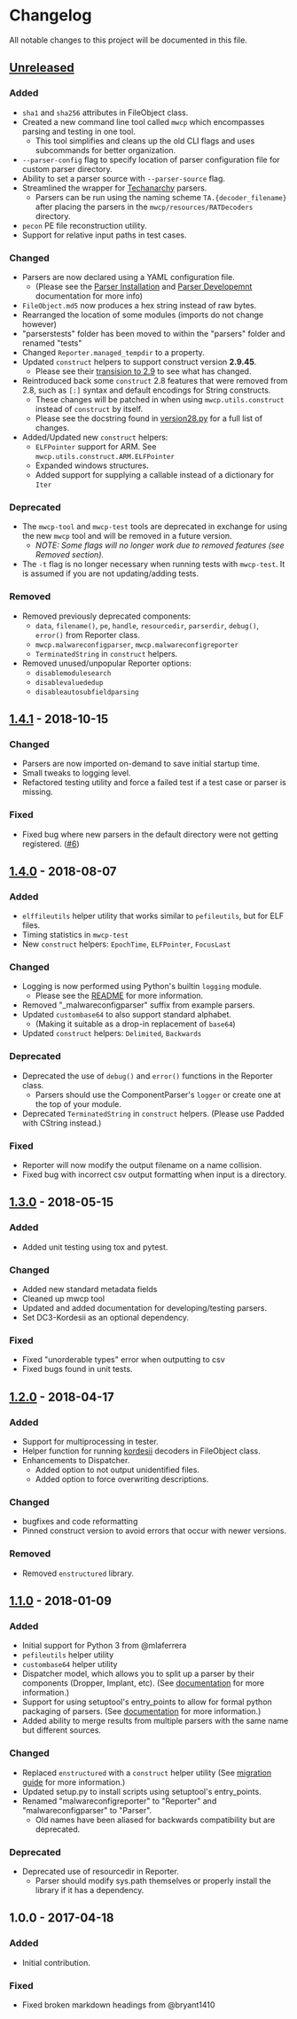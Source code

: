 # Changelog
All notable changes to this project will be documented in this file.


## [Unreleased]
### Added
- `sha1` and `sha256` attributes in FileObject class.
- Created a new command line tool called `mwcp` which encompasses parsing and testing in one tool.
    - This tool simplifies and cleans up the old CLI flags and uses subcommands for better organization.
- `--parser-config` flag to specify location of parser configuration file for custom parser directory.
- Ability to set a parser source with `--parser-source` flag.
- Streamlined the wrapper for [Techanarchy](http://techanarchy.net/2014/04/rat-decoders/) parsers.
    - Parsers can be run using the naming scheme `TA.{decoder_filename}` after placing the parsers 
      in the `mwcp/resources/RATDecoders` directory.
- `pecon` PE file reconstruction utility.
- Support for relative input paths in test cases.

### Changed
- Parsers are now declared using a YAML configuration file.
    - (Please see the [Parser Installation](docs/ParserInstallation.md) and [Parser Developemnt](docs/ParserDevelopment.md) documentation for more info)
- `FileObject.md5` now produces a hex string instead of raw bytes.
- Rearranged the location of some modules (imports do not change however)
- "parserstests" folder has been moved to within the "parsers" folder and renamed "tests"
- Changed `Reporter.managed_tempdir` to a property.
- Updated `construct` helpers to support construct version **2.9.45**.
    - Please see their [transision to 2.9](https://construct.readthedocs.io/en/latest/transision29.html) to see what has changed.
- Reintroduced back some `construct` 2.8 features that were removed from 2.8, such as `[:]` syntax and default encodings
for String constructs. 
    - These changes will be patched in when using `mwcp.utils.construct` instead of `construct` by itself.
    - Please see the docstring found in [version28.py](mwcp/utils/version28.py) for a full list of changes.
- Added/Updated new `construct` helpers:
    - `ELFPointer` support for ARM. See `mwcp.utils.construct.ARM.ELFPointer`
    - Expanded windows structures.
    - Added support for supplying a callable instead of a dictionary for `Iter` 

### Deprecated
- The `mwcp-tool` and `mwcp-test` tools are deprecated in exchange for using the new `mwcp` tool and
    will be removed in a future version.
    - *NOTE: Some flags will no longer work due to removed features (see Removed section).*
- The `-t` flag is no longer necessary when running tests with `mwcp-test`. 
It is assumed if you are not updating/adding tests.

### Removed
- Removed previously deprecated components:
    - `data`, `filename()`, `pe`, `handle`, `resourcedir`, `parserdir`, `debug()`, `error()` from Reporter class.
    - `mwcp.malwareconfigparser`, `mwcp.malwareconfigreporter`
    - `TerminatedString` in `construct` helpers.
- Removed unused/unpopular Reporter options: 
    - `disablemodulesearch`
    - `disablevaluededup`
    - `disableautosubfieldparsing`


## [1.4.1] - 2018-10-15
### Changed
- Parsers are now imported on-demand to save initial startup time.
- Small tweaks to logging level.
- Refactored testing utility and force a failed test if a test case or parser is missing.

### Fixed
- Fixed bug where new parsers in the default directory were not getting registered. ([\#6](https://github.com/Defense-Cyber-Crime-Center/DC3-MWCP/issues/6))


## [1.4.0] - 2018-08-07
### Added
- `elffileutils` helper utility that works similar to `pefileutils`, but for ELF files.
- Timing statistics in `mwcp-test`
- New `construct` helpers: `EpochTime`, `ELFPointer`, `FocusLast`

### Changed
- Logging is now performed using Python's builtin `logging` module.
    - Please see the [README](README.md#logging) for more information.
- Removed "_malwareconfigparser" suffix from example parsers.
- Updated `custombase64` to also support standard alphabet.
    - (Making it suitable as a drop-in replacement of `base64`)
- Updated `construct` helpers: `Delimited`, `Backwards`

### Deprecated
- Deprecated the use of `debug()` and `error()` functions in the Reporter class.
    - Parsers should use the ComponentParser's `logger` or create one at the top of your module.
- Deprecated `TerminatedString` in `construct` helpers. (Please use Padded with CString instead.)

### Fixed
- Reporter will now modify the output filename on a name collision.
- Fixed bug with incorrect csv output formatting when input is a directory.


## [1.3.0] - 2018-05-15
### Added
- Added unit testing using tox and pytest.

### Changed
- Added new standard metadata fields
- Cleaned up mwcp tool
- Updated and added documentation for developing/testing parsers.
- Set DC3-Kordesii as an optional dependency.

### Fixed
- Fixed "unorderable types" error when outputting to csv
- Fixed bugs found in  unit tests.


## [1.2.0] - 2018-04-17
### Added
- Support for multiprocessing in tester.
- Helper function for running [kordesii](https://github.com/Defense-Cyber-Crime-Center/kordesii) decoders in FileObject class.
- Enhancements to Dispatcher.
    - Added option to not output unidentified files.
    - Added option to force overwriting descriptions.

### Changed
- bugfixes and code reformatting
- Pinned construct version to avoid errors that occur with newer versions.

### Removed
- Removed `enstructured` library.


## [1.1.0] - 2018-01-09
### Added
- Initial support for Python 3 from @mlaferrera
- `pefileutils` helper utility
- `custombase64` helper utility
- Dispatcher model, which allows you to split up a parser by their components (Dropper, Implant, etc). (See [documentation](docs/DispatcherParserDevelopment.md) for more information.)
- Support for using setuptool's entry_points to allow for formal python packaging of parsers. (See [documentation](docs/ParserDevelopment.md#formal-parser-packaging) for more information.)
- Added ability to merge results from multiple parsers with the same name but different sources.

### Changed
- Replaced `enstructured` with a `construct` helper utility (See [migration guide](docs/construct.ipynb) for more information.)
- Updated setup.py to install scripts using setuptool's entry_points.
- Renamed "malwareconfigreporter" to "Reporter" and "malwareconfigparser" to "Parser".
    - Old names have been aliased for backwards compatibility but are deprecated.

### Deprecated
- Deprecated use of resourcedir in Reporter.
    - Parser should modify sys.path themselves or properly install the library if it has a dependency.


## 1.0.0 - 2017-04-18
### Added
- Initial contribution.

### Fixed
- Fixed broken markdown headings from @bryant1410


[Unreleased]: https://github.com/Defense-Cyber-Crime-Center/DC3-MWCP/compare/1.4.1...HEAD
[1.4.1]: https://github.com/Defense-Cyber-Crime-Center/DC3-MWCP/compare/1.4.0...1.4.1
[1.4.0]: https://github.com/Defense-Cyber-Crime-Center/DC3-MWCP/compare/1.3.0...1.4.0
[1.3.0]: https://github.com/Defense-Cyber-Crime-Center/DC3-MWCP/compare/1.2.0...1.3.0
[1.2.0]: https://github.com/Defense-Cyber-Crime-Center/DC3-MWCP/compare/1.1.0...1.2.0
[1.1.0]: https://github.com/Defense-Cyber-Crime-Center/DC3-MWCP/compare/1.0.0...1.1.0
